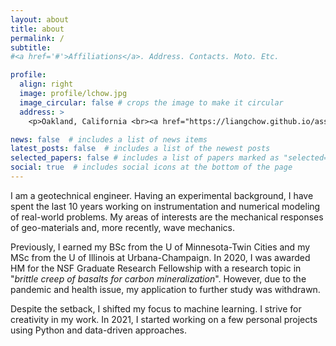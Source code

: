```yaml
---
layout: about
title: about
permalink: /
subtitle: 
#<a href='#'>Affiliations</a>. Address. Contacts. Moto. Etc.

profile:
  align: right
  image: profile/lchow.jpg
  image_circular: false # crops the image to make it circular
  address: >
    <p>Oakland, California <br><a href="https://liangchow.github.io/assets/pdf/CV_lchow.pdf">[CV]</a><a href="https://liangchow.github.io/assets/pdf/Resume_lchow.pdf">[Resume]</a></p>

news: false  # includes a list of news items
latest_posts: false  # includes a list of the newest posts
selected_papers: false # includes a list of papers marked as "selected={true}"
social: true  # includes social icons at the bottom of the page
---
```


I am a geotechnical engineer. Having an experimental background, I have spent the last 10 years working on instrumentation and numerical modeling of real-world problems. 
My areas of interests are the mechanical responses of geo-materials and, more recently, wave mechanics.

Previously, I earned my BSc from the U of Minnesota-Twin Cities and my MSc from the U of Illinois at Urbana-Champaign. 
In 2020, I was awarded HM for the NSF Graduate Research Fellowship 
with a research topic in "*brittle creep of basalts for carbon mineralization*". 
However, due to the pandemic and health issue, my application to further study was withdrawn.

Despite the setback, I shifted my focus to machine learning. I strive for creativity in my work. 
In 2021, I started working on a few personal projects using Python and data-driven approaches.